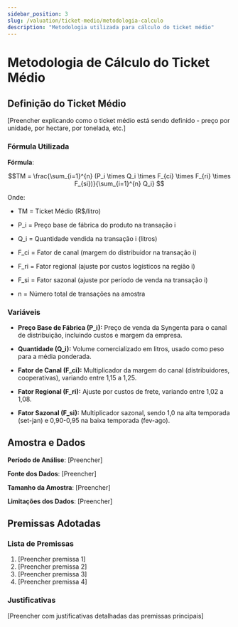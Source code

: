 ```yaml
---
sidebar_position: 3
slug: /valuation/ticket-medio/metodologia-calculo
description: "Metodologia utilizada para cálculo do ticket médio"
---
```


# Metodologia de Cálculo do Ticket Médio

## Definição do Ticket Médio

[Preencher explicando como o ticket médio está sendo definido - preço por unidade, por hectare, por tonelada, etc.]


### Fórmula Utilizada

**Fórmula**:

```math
TM = \frac{\sum_{i=1}^{n} (P_i \times Q_i \times F_{ci} \times F_{ri} \times F_{si})}{\sum_{i=1}^{n} Q_i}

```

Onde:
- TM = Ticket Médio (R$/litro)

- P_i = Preço base de fábrica do produto na transação i

- Q_i = Quantidade vendida na transação i (litros)

- F_ci = Fator de canal (margem do distribuidor na transação i)

- F_ri = Fator regional (ajuste por custos logísticos na região i)

- F_si = Fator sazonal (ajuste por período de venda na transação i)

- n = Número total de transações na amostra

### Variáveis

- **Preço Base de Fábrica (P_i):** Preço de venda da Syngenta para o canal de distribuição, incluindo custos e margem da empresa.

- **Quantidade (Q_i):** Volume comercializado em litros, usado como peso para a média ponderada.

- **Fator de Canal (F_ci):** Multiplicador da margem do canal (distribuidores, cooperativas), variando entre 1,15 a 1,25.

- **Fator Regional (F_ri):** Ajuste por custos de frete, variando entre 1,02 a 1,08.

- **Fator Sazonal (F_si):** Multiplicador sazonal, sendo 1,0 na alta temporada (set-jan) e 0,90-0,95 na baixa temporada (fev-ago).

## Amostra e Dados

**Período de Análise**: [Preencher]

**Fonte dos Dados**: [Preencher]

**Tamanho da Amostra**: [Preencher]

**Limitações dos Dados**: [Preencher]

## Premissas Adotadas

### Lista de Premissas

1. [Preencher premissa 1]
2. [Preencher premissa 2]
3. [Preencher premissa 3]
4. [Preencher premissa 4]

### Justificativas

[Preencher com justificativas detalhadas das premissas principais]
